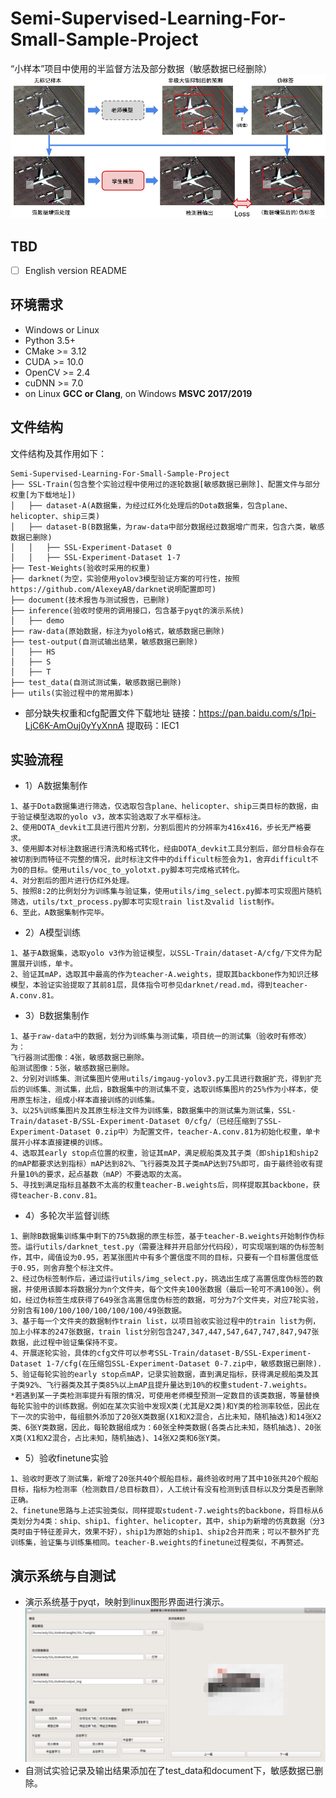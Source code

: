 # Semi-Supervised-Learning-For-Small-Sample-Project

“小样本”项目中使用的半监督方法及部分数据（敏感数据已经删除）
![STAC](https://github.com/GaoKangYu/Semi-Supervised-Learning-For-Small-Sample-Project/blob/main/inference/STAC.png)
## TBD
- [ ] English version README
## 环境需求
-   Windows or Linux
-   Python 3.5+
-   CMake >= 3.12
-   CUDA >= 10.0
-   OpenCV >= 2.4
-   cuDNN >= 7.0
-   on Linux  **GCC or Clang**, on Windows  **MSVC 2017/2019**  
## 文件结构

文件结构及其作用如下：

```
Semi-Supervised-Learning-For-Small-Sample-Project
├── SSL-Train(包含整个实验过程中使用过的逐轮数据[敏感数据已删除]、配置文件与部分权重[为下载地址])
│   ├── dataset-A(A数据集，为经过红外化处理后的Dota数据集，包含plane、helicopter、ship三类)
│   ├── dataset-B(B数据集，为raw-data中部分数据经过数据增广而来，包含六类，敏感数据已删除)
│   │   ├── SSL-Experiment-Dataset 0
│   │   ├── SSL-Experiment-Dataset 1-7
├── Test-Weights(验收时采用的权重)
├── darknet(为空，实验使用yolov3模型验证方案的可行性，按照https://github.com/AlexeyAB/darknet说明配置即可)
├── document(技术报告与测试报告，已删除)
├── inference(验收时使用的调用接口，包含基于pyqt的演示系统)
│   ├── demo
├── raw-data(原始数据，标注为yolo格式，敏感数据已删除)
├── test-output(自测试输出结果，敏感数据已删除)
│   ├── HS
│   ├── S
│   ├── T
├── test_data(自测试测试集，敏感数据已删除)
├── utils(实验过程中的常用脚本)
```

- 部分缺失权重和cfg配置文件下载地址
链接：https://pan.baidu.com/s/1pi-LjC6K-AmOuj0yYyXnnA 
提取码：IEC1

## 实验流程

-   1）A数据集制作
```
1、基于Dota数据集进行筛选，仅选取包含plane、helicopter、ship三类目标的数据，由于验证模型选取的yolo v3，故本实验选取了水平框标注。
2、使用DOTA_devkit工具进行图片分割，分割后图片的分辨率为416x416，步长无严格要求。
3、使用脚本对标注数据进行清洗和格式转化，经由DOTA_devkit工具分割后，部分目标会存在被切割到而特征不完整的情况，此时标注文件中的difficult标签会为1，舍弃difficult不为0的目标。使用utils/voc_to_yolotxt.py脚本可完成格式转化。
4、对分割后的图片进行仿红外处理。
5、按照8:2的比例划分为训练集与验证集，使用utils/img_select.py脚本可实现图片随机筛选，utils/txt_process.py脚本可实现train list及valid list制作。
6、至此，A数据集制作完毕。
```
-   2）A模型训练
```
1、基于A数据集，选取yolo v3作为验证模型，以SSL-Train/dataset-A/cfg/下文件为配置展开训练，单卡。
2、验证其mAP，选取其中最高的作为teacher-A.weights，提取其backbone作为知识迁移模型，本验证实验提取了其前81层，具体指令可参见darknet/read.md，得到teacher-A.conv.81。
```
- 3）B数据集制作
```
1、基于raw-data中的数据，划分为训练集与测试集，项目统一的测试集（验收时有修改）为：
飞行器测试图像：4张，敏感数据已删除。
船测试图像：5张，敏感数据已删除。
2、分别对训练集、测试集图片使用utils/imgaug-yolov3.py工具进行数据扩充，得到扩充后的训练集、测试集，此后，B数据集中的测试集不变，选取训练集图片的25%作为小样本，使用原生标注，组成小样本直接训练的训练集。
3、以25%训练集图片及其原生标注文件为训练集，B数据集中的测试集为测试集，SSL-Train/dataset-B/SSL-Experiment-Dataset 0/cfg/（已经压缩到了SSL-Experiment-Dataset 0.zip中）为配置文件，teacher-A.conv.81为初始化权重，单卡展开小样本直接建模的训练。
4、选取其early stop点位置的权重，验证其mAP，满足舰船类及其子类（即ship1和ship2的mAP都要求达到指标）mAP达到82%、飞行器类及其子类mAP达到75%即可，由于最终验收有提升量10%的要求，起点基数（mAP）不要选取的太高。
5、寻找到满足指标且基数不太高的权重teacher-B.weights后，同样提取其backbone，获得teacher-B.conv.81。
```
- 4）多轮次半监督训练
```
1、删除B数据集训练集中剩下的75%数据的原生标签，基于teacher-B.weights开始制作伪标签。运行utils/darknet_test.py（需要注释并开启部分代码段），可实现端到端的伪标签制作，其中，阈值设为0.95，若某张图片中有多个置信度不同的目标，只要有一个目标置信度低于0.95，则舍弃整个标注文件。
2、经过伪标签制作后，通过运行utils/img_select.py，挑选出生成了高置信度伪标签的数据，并使用该脚本将数据分为n个文件夹，每个文件夹100张数据（最后一轮可不满100张）。例如，经过伪标签生成获得了649张含高置信度伪标签的数据，可分为7个文件夹，对应7轮实验，分别含有100/100/100/100/100/100/49张数据。
3、基于每一个文件夹的数据制作train list，以项目验收实验过程中的train list为例，加上小样本的247张数据，train list分别包含247,347,447,547,647,747,847,947张数据，此过程中验证集保持不变。
4、开展逐轮实验，具体的cfg文件可以参考SSL-Train/dataset-B/SSL-Experiment-Dataset 1-7/cfg(在压缩包SSL-Experiment-Dataset 0-7.zip中，敏感数据已删除).
5、验证每轮实验的early stop点mAP，记录实验数据，直到满足指标，获得满足舰船类及其子类92%、飞行器类及其子类85%以上mAP且提升量达到10%的权重student-7.weights。
*若遇到某一子类检测率提升有限的情况，可使用老师模型预测一定数目的该类数据，等量替换每轮实验中的训练数据。例如在某次实验中发现X类(尤其是X2类)和Y类的检测率较低，因此在下一次的实验中，每组额外添加了20张X类数据(X1和X2混合，占比未知，随机抽选)和14张X2类、6张Y类数据，因此，每轮数据组成为：60张全种类数据(各类占比未知，随机抽选)、20张X类(X1和X2混合，占比未知，随机抽选)、14张X2类和6张Y类。
```
- 5）验收finetune实验
```
1、验收时更改了测试集，新增了20张共40个舰船目标，最终验收时用了其中10张共20个舰船目标，指标为检测率（检测数目/总目标数目），人工统计有没有检测到该目标以及分类是否删除正确。
2、finetune思路与上述实验类似，同样提取student-7.weights的backbone，将目标从6类划分为4类：ship、ship1、fighter、helicopter，其中，ship为新增的仿真数据（分3类时由于特征差异大，效果不好），ship1为原始的ship1、ship2合并而来；可以不额外扩充训练集，验证集与训练集相同。teacher-B.weights的finetune过程类似，不再赘述。
```
## 演示系统与自测试

- 演示系统基于pyqt，映射到linux图形界面进行演示。
![演示系统界面](https://github.com/GaoKangYu/Semi-Supervised-Learning-For-Small-Sample-Project/blob/main/inference/demo/demo.png)
- 自测试实验记录及输出结果添加在了test_data和document下，敏感数据已删除。
